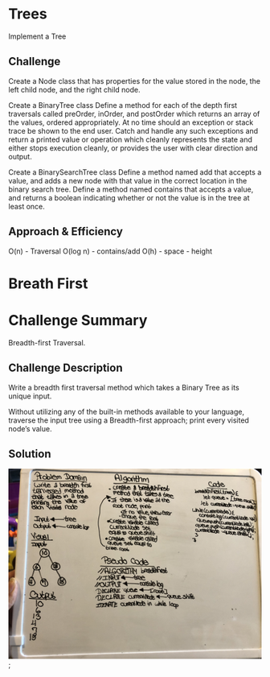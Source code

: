 # Trees
Implement a Tree


## Challenge
Create a Node class that has properties for the value stored in the node, the left child node, and the right child node.

Create a BinaryTree class
Define a method for each of the depth first traversals called preOrder, inOrder, and postOrder which returns an array of the values, ordered appropriately.
At no time should an exception or stack trace be shown to the end user. Catch and handle any such exceptions and return a printed value or operation which cleanly represents the state and either stops execution cleanly, or provides the user with clear direction and output.

Create a BinarySearchTree class
Define a method named add that accepts a value, and adds a new node with that value in the correct location in the binary search tree.
Define a method named contains that accepts a value, and returns a boolean indicating whether or not the value is in the tree at least once.

## Approach & Efficiency
O(n) - Traversal
O(log n) - contains/add
O(h) - space - height 


# Breath First

# Challenge Summary
Breadth-first Traversal.

## Challenge Description
Write a breadth first traversal method which takes a Binary Tree as its unique input. 

Without utilizing any of the built-in methods available to your language, traverse the input tree using a Breadth-first approach; print every visited node’s value.


## Solution
![Whiteboard 17](./assets/CC_17_2.JPG);
